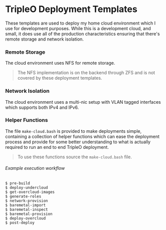 # TripleO Deployment Templates

These templates are used to deploy my home cloud environment which I use for
development purposes. While this is a development cloud, and small, it does
use all of the production characteristics ensuring that there's remote storage
and network isolation.

### Remote Storage

The cloud environment uses NFS for remote storage.

> The NFS implementation is on the backend through ZFS and is not covered by
  these deployment templates.


### Network Isolation

The cloud environment uses a multi-nic setup with VLAN tagged interfaces which
supports both IPv4 and IPv6.


### Helper Functions

The file `make-cloud.bash` is provided to make deployments simple, containing
a collection of helper functions which can ease the deployment process and
provide for some better understanding to what is actually required to run
an end to end TripleO deployment.

> To use these functions source the `make-cloud.bash` file.

###### Example execution workflow

``` shell
$ pre-build
$ deploy-undercloud
$ get-overcloud-images
$ generate-roles
$ network-provision
$ baremetal-import
$ baremetal-inspect
$ baremetal-provision
$ deploy-overcloud
$ post-deploy
```
